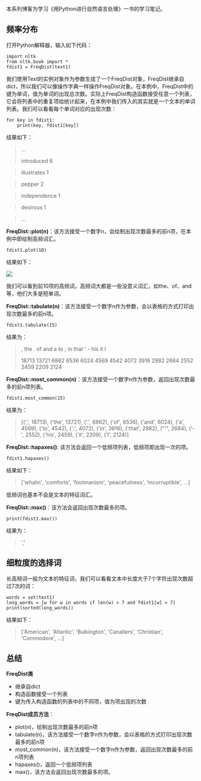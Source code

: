
本系列博客为学习《用Python进行自然语言处理》一书的学习笔记。

## 频率分布 ##

打开Python解释器，输入如下代码：
    
    import nltk
    from nltk.book import *
    fdist1 = FreqDist(text1)

我们使用Text的实例对象作为参数生成了一个FreqDist对象，FreqDist继承自dict，所以我们可以像操作字典一样操作FreqDist对象。在本例中，FreqDist中的键为单词，值为单词的出现总次数。实际上FreqDist构造函数接受任意一个列表，它会将列表中的重复项给统计起来，在本例中我们传入的其实就是一个文本的单词列表。我们可以看看每个单词对应的出现次数：

    for key in fdist1:
		print(key, fdist1[key])

结果如下：
> ...
> 
> introduced 6

> illustrates 1

> pepper 2

> independence 1

> desirous 1

> ...

**FreqDist::plot(n)**：该方法接受一个数字n，会绘制出现次数最多的前n项，在本例中即绘制高频词汇。

    fdist1.plot(10)

结果如下：

![](http://www.burnelltek.com/static/img/1482070036143NLTK.PNG)

我们可以看到前10项的高频词，高频词大都是一些没意义词汇，如the、of、and等，他们大多是短单词。

**FreqDist::tabulate(n)**：该方法接受一个数字n作为参数，会以表格的方式打印出现次数最多的前n项。
   
    fdist1.tabulate(15)

结果为：
> ,   the     .    of   and     a    to     ;    in  that     '     -   his    it     I
>      
> 18713 13721  6862  6536  6024  4569  4542  4072  3916  2982  2684  2552  2459  2209  2124 

**FreqDist::most_common(n)**：该方法接受一个数字n作为参数，返回出现次数最多的前n项列表。

    fdist1.most_common(15)

结果为：
> [(',', 18713), ('the', 13721), ('.', 6862), ('of', 6536), ('and', 6024), ('a', 4569), ('to', 4542), (';', 4072), ('in', 3916), ('that', 2982), ("'", 2684), ('-', 2552), ('his', 2459), ('it', 2209), ('I', 2124)]


**FreqDist::hapaxes()**: 该方法会返回一个低频项列表，低频项即出现一次的项。

    fdist1.hapaxes()

结果如下：

> ['whalin', 'comforts', 'footmanism', 'peacefulness', 'incorruptible', ...]

低频词也基本不会是文本的特征词汇。

**FreqDist::max()**：该方法会返回出现次数最多的项。
    
    print(fdist1.max())

结果为：
> ','

## 细粒度的选择词 ##
长高频词一般为文本的特征词，我们可以看看文本中长度大于7个字符出现次数超过7次的词：

    words = set(text1)
    long_words = [w for w in words if len(w) > 7 and fdist1[w] > 7]
    print(sorted(long_words))

结果如下：
> ['American', 'Atlantic', 'Bulkington', 'Canallers', 'Christian', 'Commodore', ...]

## 总结 ##

**FreqDist类**

- 继承自dict
- 构造函数接受一个列表
- 键为传入构造函数的列表中的不同项，值为项出现的次数

**FreqDist成员方法**：

- plot(n)，绘制出现次数最多的前n项
- tabulate(n)，该方法接受一个数字n作为参数，会以表格的方式打印出现次数最多的前n项
- most_common(n)，该方法接受一个数字n作为参数，返回出现次数最多的前n项列表
- hapaxes()，返回一个低频项列表
- max()，该方法会返回出现次数最多的项。



